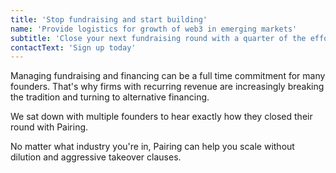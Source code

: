 ```yaml
---
title: 'Stop fundraising and start building'
name: 'Provide logistics for growth of web3 in emerging markets'
subtitle: 'Close your next fundraising round with a quarter of the effort'
contactText: 'Sign up today'
---
```


Managing fundraising and financing can be a full time commitment for many founders. That's why firms with recurring revenue are increasingly breaking the tradition and turning to alternative financing.

We sat down with multiple founders to hear exactly how they closed their round with Pairing.

No matter what industry you're in, Pairing can help you scale without dilution and aggressive takeover clauses.
